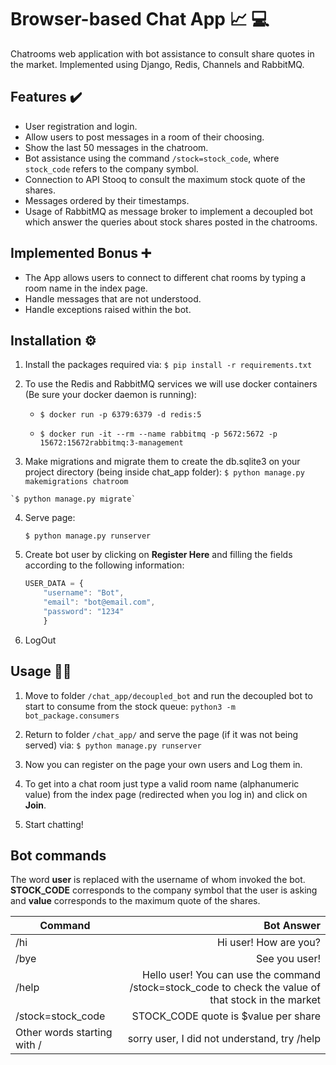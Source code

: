 # Browser-based Chat App  📈 💻
Chatrooms web application with bot assistance to consult share quotes in the market. Implemented using Django, Redis, Channels and RabbitMQ.

## Features ✔️

-  User registration and login.
- Allow users to post messages in a room of their choosing.
- Show the last 50 messages in the chatroom.
- Bot assistance using the command `/stock=stock_code`, where `stock_code` refers to the company symbol.
- Connection to API Stooq to consult the maximum stock quote of the shares.
- Messages ordered by their timestamps.
- Usage of RabbitMQ as message broker to implement a decoupled bot which answer the queries about stock shares posted in the chatrooms.
## Implemented Bonus ➕
- The App allows users to connect to different chat rooms by typing a room name in the index page.
- Handle messages that are not understood.
- Handle exceptions raised within the bot.

## Installation ⚙️

1. Install the packages required via:
`$ pip install -r requirements.txt`
2.  To use the Redis and RabbitMQ services we will use docker containers (Be sure your docker daemon is running):

	- `$ docker run -p 6379:6379 -d redis:5`
	
	- `$ docker run -it --rm --name rabbitmq -p 5672:5672 -p 15672:15672rabbitmq:3-management`

3.   Make migrations and migrate them to create the db.sqlite3 on your project directory (being inside chat_app folder):
	`$ python manage.py makemigrations chatroom`

	`$ python manage.py migrate`
	
4. Serve page:

	`$ python manage.py runserver`

5.  Create bot user by clicking on **Register Here** and filling the fields according to the following information:

	```javascript
	USER_DATA = {
		"username": "Bot",
		"email": "bot@email.com",
		"password": "1234" 
		}
	```

6. LogOut

## Usage 🧑‍💻
1. Move to folder `/chat_app/decoupled_bot` and run the decoupled bot to start to consume from the stock queue:
 `python3 -m bot_package.consumers`
 
2. Return to folder `/chat_app/` and serve the page (if it was not being served) via: `$ python manage.py runserver`

3. Now you can register on the page your own users and Log them in.
4. To get into a chat room just type a valid room name (alphanumeric value) from the index page (redirected when you log in) and click on **Join**.
5. Start chatting!

## Bot commands
The word **user** is replaced with the username of whom invoked the bot. **STOCK_CODE** corresponds to the company symbol that the user is asking and **value** corresponds to the maximum quote of the shares.

| Command     | Bot Answer |
| --------- | -----:|
| /hi  | Hi user! How are you? |
| /bye     |   See you user! |
| /help      |    Hello user! You can use the command /stock=stock_code to check the value of that stock in the market |
| /stock=stock_code      |   STOCK_CODE quote is $value per share |
| Other words starting with / | sorry user, I did not understand, try /help |

